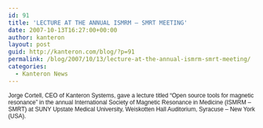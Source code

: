 ```yaml
---
id: 91
title: 'LECTURE AT THE ANNUAL ISMRM – SMRT MEETING'
date: 2007-10-13T16:27:00+00:00
author: kanteron
layout: post
guid: http://kanteron.com/blog/?p=91
permalink: /blog/2007/10/13/lecture-at-the-annual-ismrm-smrt-meeting/
categories:
  - Kanteron News
---
```

<p style="font: normal normal normal 12px/normal Helvetica;margin: 0px">
  Jorge Cortell, CEO of Kanteron Systems, gave a lecture titled “Open source tools for magnetic resonance” in the annual International Society of Magnetic Resonance in Medicine (ISMRM – SMRT) at SUNY Upstate Medical University, Weiskotten Hall Auditorium, Syracuse – New York (USA).
</p>

<font size="3" face="Helvetica, 'Times New Roman', Times, serif" class="Apple-style-span"><span style="font-size: 12px;line-height: normal" class="Apple-style-span"></span></font>